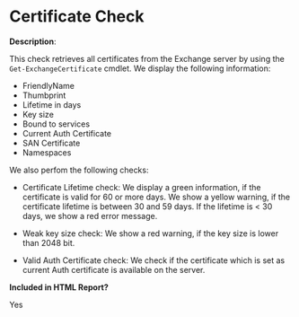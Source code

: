 Certificate Check
======

**Description**:

This check retrieves all certificates from the Exchange server by using the `Get-ExchangeCertificate` cmdlet. We display the following information:
- FriendlyName
- Thumbprint
- Lifetime in days
- Key size
- Bound to services
- Current Auth Certificate
- SAN Certificate
- Namespaces

We also perfom the following checks:

- Certificate Lifetime check:
We display a green information, if the certificate is valid for 60 or more days.
We show a yellow warning, if the certificate lifetime is between 30 and 59 days.
If the lifetime is < 30 days, we show a red error message.

- Weak key size check:
We show a red warning, if the key size is lower than 2048 bit.

- Valid Auth Certificate check:
We check if the certificate which is set as current Auth certificate is available on the server.

**Included in HTML Report?**

Yes